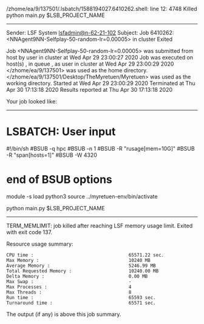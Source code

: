 /zhome/ea/9/137501/.lsbatch/1588194027.6410262.shell: line 12:  4748 Killed                  python main.py $LSB_PROJECT_NAME

------------------------------------------------------------
Sender: LSF System <lsfadmin@n-62-21-102>
Subject: Job 6410262: <NNAgent9NN-Selfplay-50-random-lr=0.00005> in cluster <dcc> Exited

Job <NNAgent9NN-Selfplay-50-random-lr=0.00005> was submitted from host <n-62-30-6> by user <s183914> in cluster <dcc> at Wed Apr 29 23:00:27 2020
Job was executed on host(s) <n-62-21-102>, in queue <hpc>, as user <s183914> in cluster <dcc> at Wed Apr 29 23:00:29 2020
</zhome/ea/9/137501> was used as the home directory.
</zhome/ea/9/137501/Desktop/TheMyretuen/Myretuen> was used as the working directory.
Started at Wed Apr 29 23:00:29 2020
Terminated at Thu Apr 30 17:13:18 2020
Results reported at Thu Apr 30 17:13:18 2020

Your job looked like:

------------------------------------------------------------
# LSBATCH: User input
#!/bin/sh
#BSUB -q hpc
#BSUB -n 1
#BSUB -R "rusage[mem=10G]"
#BSUB -R "span[hosts=1]"
#BSUB -W 4320
# end of BSUB options

module -s load python3
source ../myretuen-env/bin/activate

python main.py $LSB_PROJECT_NAME


------------------------------------------------------------

TERM_MEMLIMIT: job killed after reaching LSF memory usage limit.
Exited with exit code 137.

Resource usage summary:

    CPU time :                                   65571.22 sec.
    Max Memory :                                 10240 MB
    Average Memory :                             5246.99 MB
    Total Requested Memory :                     10240.00 MB
    Delta Memory :                               0.00 MB
    Max Swap :                                   -
    Max Processes :                              4
    Max Threads :                                8
    Run time :                                   65593 sec.
    Turnaround time :                            65571 sec.

The output (if any) is above this job summary.

